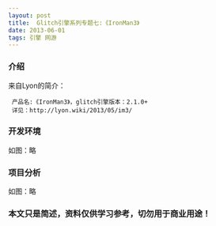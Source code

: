 ```yaml
---
layout: post
title:  Glitch引擎系列专题七:《IronMan3》
date: 2013-06-01
tags: 引擎 网游
---
```



### 介绍


来自Lyon的简介：

	 产品名:《IronMan3》，glitch引擎版本：2.1.0+
	 详见：http://lyon.wiki/2013/05/im3/




### 开发环境

如图：略

### 项目分析

如图：略



### 本文只是简述，资料仅供学习参考，切勿用于商业用途！